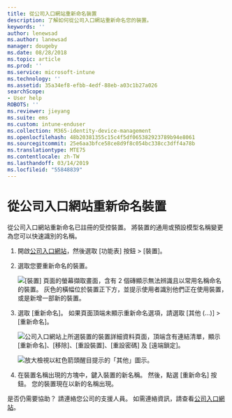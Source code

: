 ```yaml
---
title: 從公司入口網站重新命名裝置
description: 了解如何從公司入口網站重新命名您的裝置。
keywords: ''
author: lenewsad
ms.author: lanewsad
manager: dougeby
ms.date: 08/28/2018
ms.topic: article
ms.prod: ''
ms.service: microsoft-intune
ms.technology: ''
ms.assetid: 35a34ef8-efbb-4edf-88eb-a03c1b27a026
searchScope:
- User help
ROBOTS: ''
ms.reviewer: jieyang
ms.suite: ems
ms.custom: intune-enduser
ms.collection: M365-identity-device-management
ms.openlocfilehash: 48b20381355c15c4f5df065382923789b94e8061
ms.sourcegitcommit: 25e6aa3bfce58ce8d9f8c054bc338cc3dff4a78b
ms.translationtype: MTE75
ms.contentlocale: zh-TW
ms.lasthandoff: 03/14/2019
ms.locfileid: "55848839"
---
```

# <a name="rename-your-device-from-the-company-portal-website"></a>從公司入口網站重新命名裝置

從公司入口網站重新命名已註冊的受控裝置。 將裝置的通用或預設模型名稱變更為您可以快速識別的名稱。

1. 開啟[公司入口網站](https://portal.manage.microsoft.com)，然後選取 [功能表] 按鈕 > [裝置]。  

2. 選取您要重新命名的裝置。

    ![[裝置] 頁面的螢幕擷取畫面，含有 2 個磚顯示無法辨識且以常用名稱命名的裝置。 灰色的橫幅位於裝置正下方，並提示使用者識別他們正在使用裝置，或是新增一部新的裝置。](./media/rename-reset-device-step2-1808.png)   

3. 選取 [重新命名]。 如果頁面頂端未顯示重新命名選項，請選取 [其他 (...)] > [重新命名]。   

   ![公司入口網站上所選裝置的裝置詳細資料頁面，頂端含有連結清單，顯示 [重新命名]、[移除]、[重設裝置]、[重設密碼] 及 [遠端鎖定]。 ](./media/rename-reset-device-1808.png)   

    ![放大檢視以紅色箭頭醒目提示的「其他」圖示。](./media/rename-reset-device-step3-more-1808.png)  

4. 在裝置名稱出現的方塊中，鍵入裝置的新名稱。 然後，點選 [重新命名] 按鈕。 您的裝置現在以新的名稱出現。  

是否仍需要協助？ 請連絡您公司的支援人員。 如需連絡資訊，請查看[公司入口網站](https://go.microsoft.com/fwlink/?linkid=2010980)。  
